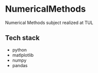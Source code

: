 # NumericalMethods
Numerical Methods subject realized at TUL
## Tech stack
- python
- matlplotlib
- numpy
- pandas
